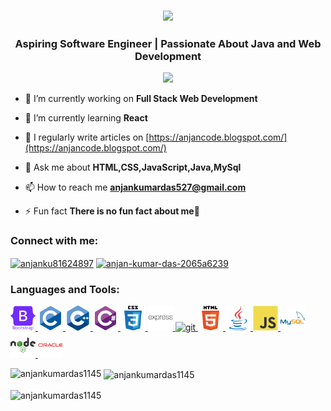 <div align="center">
  <h3>
    <img src="https://readme-typing-svg.herokuapp.com/?lines=+Hi+👋,+I'm +Anjan+Kumar+Das&color=cyan&center=true" />
  </h3>
</div>


<h3 align="center">Aspiring Software Engineer | Passionate About Java and Web Development</h3>

<div align="center">
 <img src="https://readme-typing-svg.herokuapp.com/?lines=Aspiring+Software+Engineer&color=cyan&center=true" />
</div>

- 🔭 I’m currently working on **Full Stack Web Development**

- 🌱 I’m currently learning **React**

- 📝 I regularly write articles on [https://anjancode.blogspot.com/](https://anjancode.blogspot.com/)

- 💬 Ask me about **HTML,CSS,JavaScript,Java,MySql**

- 📫 How to reach me **anjankumardas527@gmail.com**

- ⚡ Fun fact **There is no fun fact about me🙂**

<h3 align="left">Connect with me:</h3>
<p align="left">
<a href="https://twitter.com/anjanku81624897" target="blank"><img align="center" src="https://raw.githubusercontent.com/rahuldkjain/github-profile-readme-generator/master/src/images/icons/Social/twitter.svg" alt="anjanku81624897" height="30" width="40" /></a>
<a href="https://linkedin.com/in/anjan-kumar-das-2065a6239" target="blank"><img align="center" src="https://raw.githubusercontent.com/rahuldkjain/github-profile-readme-generator/master/src/images/icons/Social/linked-in-alt.svg" alt="anjan-kumar-das-2065a6239" height="30" width="40" /></a>
</p>

<h3 align="left">Languages and Tools:</h3>
<p align="left"> <a href="https://getbootstrap.com" target="_blank" rel="noreferrer"> <img src="https://raw.githubusercontent.com/devicons/devicon/master/icons/bootstrap/bootstrap-plain-wordmark.svg" alt="bootstrap" width="40" height="40"/> </a> <a href="https://www.cprogramming.com/" target="_blank" rel="noreferrer"> <img src="https://raw.githubusercontent.com/devicons/devicon/master/icons/c/c-original.svg" alt="c" width="40" height="40"/> </a> <a href="https://www.w3schools.com/cpp/" target="_blank" rel="noreferrer"> <img src="https://raw.githubusercontent.com/devicons/devicon/master/icons/cplusplus/cplusplus-original.svg" alt="cplusplus" width="40" height="40"/> </a> <a href="https://www.w3schools.com/cs/" target="_blank" rel="noreferrer"> <img src="https://raw.githubusercontent.com/devicons/devicon/master/icons/csharp/csharp-original.svg" alt="csharp" width="40" height="40"/> </a> <a href="https://www.w3schools.com/css/" target="_blank" rel="noreferrer"> <img src="https://raw.githubusercontent.com/devicons/devicon/master/icons/css3/css3-original-wordmark.svg" alt="css3" width="40" height="40"/> </a> <a href="https://expressjs.com" target="_blank" rel="noreferrer"> <img src="https://raw.githubusercontent.com/devicons/devicon/master/icons/express/express-original-wordmark.svg" alt="express" width="40" height="40"/> </a> <a href="https://git-scm.com/" target="_blank" rel="noreferrer"> <img src="https://www.vectorlogo.zone/logos/git-scm/git-scm-icon.svg" alt="git" width="40" height="40"/> </a> <a href="https://www.w3.org/html/" target="_blank" rel="noreferrer"> <img src="https://raw.githubusercontent.com/devicons/devicon/master/icons/html5/html5-original-wordmark.svg" alt="html5" width="40" height="40"/> </a> <a href="https://www.java.com" target="_blank" rel="noreferrer"> <img src="https://raw.githubusercontent.com/devicons/devicon/master/icons/java/java-original.svg" alt="java" width="40" height="40"/> </a> <a href="https://developer.mozilla.org/en-US/docs/Web/JavaScript" target="_blank" rel="noreferrer"> <img src="https://raw.githubusercontent.com/devicons/devicon/master/icons/javascript/javascript-original.svg" alt="javascript" width="40" height="40"/> </a> <a href="https://www.mysql.com/" target="_blank" rel="noreferrer"> <img src="https://raw.githubusercontent.com/devicons/devicon/master/icons/mysql/mysql-original-wordmark.svg" alt="mysql" width="40" height="40"/> </a> <a href="https://nodejs.org" target="_blank" rel="noreferrer"> <img src="https://raw.githubusercontent.com/devicons/devicon/master/icons/nodejs/nodejs-original-wordmark.svg" alt="nodejs" width="40" height="40"/> </a> <a href="https://www.oracle.com/" target="_blank" rel="noreferrer"> <img src="https://raw.githubusercontent.com/devicons/devicon/master/icons/oracle/oracle-original.svg" alt="oracle" width="40" height="40"/> </a> </p>

<p><img align="left" src="https://github-readme-stats.vercel.app/api/top-langs?username=anjankumardas1145&show_icons=true&locale=en&layout=compact" alt="anjankumardas1145" /></p>

<p>&nbsp;<img align="center" src="https://github-readme-stats.vercel.app/api?username=anjankumardas1145&show_icons=true&locale=en" alt="anjankumardas1145" /></p>

<p><img align="center" src="https://github-readme-streak-stats.herokuapp.com/?user=anjankumardas1145&" alt="anjankumardas1145" /></p>

